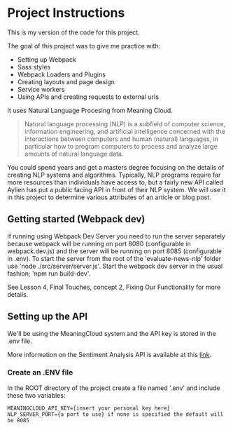 # Project Instructions

This is my version of the code for this project.

The goal of this project was to give me practice with:
- Setting up Webpack
- Sass styles
- Webpack Loaders and Plugins
- Creating layouts and page design
- Service workers
- Using APIs and creating requests to external urls

It uses Natural Language Procesing from Meaning Cloud.

> Natural language processing (NLP) is a subfield of computer science, information engineering, and artificial intelligence
concerned with the interactions between computers and human (natural) languages, in particular how to program computers to
process and analyze large amounts of natural language data.

You could spend years and get a masters degree focusing on the details of creating NLP systems and algorithms. Typically, NLP programs require far more resources than individuals have access to, but a fairly new API called Aylien has put a public facing API in front of their NLP system. We will use it in this project to determine various attributes of an article or blog post.

## Getting started (Webpack dev)

if running using Webpack Dev Server you need to run the server separately because webpack will be running on port 8080 (configurable in webpack.dev.js) and the server will be running on port 8085 (configurable in .env). To start the server from the root of the 'evaluate-news-nlp' folder use 'node ./src/server/server.js'. Start the webpack dev server in the usual fashion; 'npm run build-dev'.

See Lesson 4, Final Touches, concept 2, Fixing Our Functionality for more details.

## Setting up the API

We'll be using the MeaningCloud system and the API key is stored in the .env file.

More information on the Sentiment Analysis API is available at this [link](https://www.meaningcloud.com/developer/sentiment-analysis/doc/2.1).

### Create an .ENV file
In the ROOT directory of the project create a file named '.env' and include these two variables:

    MEANINGCLOUD_API_KEY={insert your personal key here}
    NLP_SERVER_PORT={a port to use} if none is specified the default will be 8085